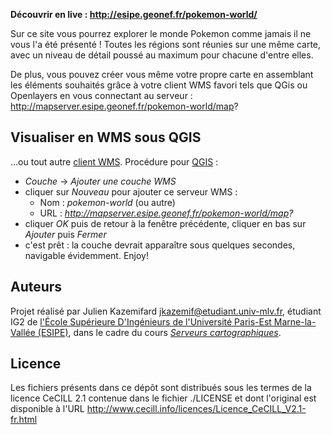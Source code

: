 
**Découvrir en live : http://esipe.geonef.fr/pokemon-world/**

Sur ce site vous pourrez explorer le monde Pokemon comme jamais il ne vous l'a
été présenté ! Toutes les régions sont réunies sur une même carte, avec un
niveau de détail poussé au maximum pour chacune d'entre elles.

De plus, vous pouvez créer vous même votre propre carte en assemblant
les éléments souhaités grâce à votre client WMS favori tels que QGis ou
Openlayers en vous connectant au serveur : http://mapserver.esipe.geonef.fr/pokemon-world/map?


Visualiser en WMS sous QGIS
---------------------------

...ou tout autre [client WMS](http://fr.wikipedia.org/wiki/Web_Map_Service).
Procédure pour [QGIS](http://www.qgis.org/) :

 * *Couche* -> *Ajouter une couche WMS*
 * cliquer sur *Nouveau* pour ajouter ce serveur WMS :
   * Nom : *pokemon-world* (ou autre)
   * URL : *http://mapserver.esipe.geonef.fr/pokemon-world/map?*
 * cliquer *OK* puis de retour à la fenêtre précédente, cliquer en bas sur *Ajouter* puis *Fermer*
 * c'est prêt : la couche devrait apparaître sous quelques secondes, navigable évidemment. Enjoy!


Auteurs
-------

Projet réalisé par Julien Kazemifard <jkazemif@etudiant.univ-mlv.fr>,
étudiant IG2 de
[l'École Supérieure D'Ingénieurs de l'Université Paris-Est Marne-la-Vallée (ESIPE)](http://esipe.u-pem.fr/),
dans le cadre du cours *[Serveurs cartographiques](http://www.geonef.fr/doc/cours/mapserver-et-wms/)*.


Licence
-------

Les fichiers présents dans ce dépôt sont distribués sous les termes de
la licence CeCILL 2.1 contenue dans le fichier ./LICENSE et dont l'original
est disponible à l'URL http://www.cecill.info/licences/Licence_CeCILL_V2.1-fr.html
